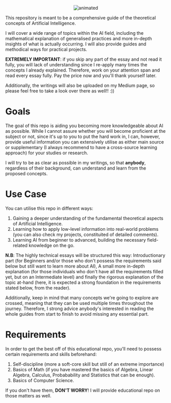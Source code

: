 
<p align="center">
  <img src="https://github.com/dante-tech/AI_Theory/assets/148709693/67b79e3f-4ecd-41c0-b95e-b09105410326" alt="animated" />
</p>

This repository is meant to be a comprehensive guide of the theoretical concepts of Artificial Intelligence.


I will cover a wide range of topics within the AI field, including the mathematical explanation of generalised practices and more in-depth insights of what is actually occurring. I will also provide guides and methodical ways for practical projects.

**EXTREMELY IMPORTANT**: if you skip any part of the essay and not read it fully, you will lack of understanding since I re-apply many times the concepts I already explained. Therefore, work on your attention span and read every essay fully. Pay the price now and you'll thank yourself later.

Additionally, the writings will also be uploaded on my Medium page, so please feel free to take a look over there as well!! :))

# Goals

The goal of this repo is aiding you becoming more knowledgeable about AI as possible. While I cannot assure whether you will become proficient at the subject or not, since it's up to you to put the hard work in, I can, however, provide useful information you can extensively utilise as either main source or supplementary (I always recommend to have a cross-source learning approach) for your studies or research.

I will try to be as clear as possible in my writings, so that **anybody**, regardless of their background, can understand and learn from the proposed concepts. 


# Use Case

You can utilise this repo in different ways: 

1) Gaining a deeper understanding of the fundamental theoretical aspects of Artificial Intelligence.
2) Learning how to apply low-level information into real-world problems (you can also check my projects, constituited of detailed comments).
3) Learning AI from beginner to advanced, building the necessary field-related knowledge on the go.

**N.B**: The highly technical essays will be structured this way: Introductionary part (for Beginners and/or those who don't possess the requirements said below but still want to learn more about AI), A small more in-depth explanation (for those individuals who don't have all the requirements filled yet, but on an Intermediate level) and finally the rigorous explanation of the topic at-hand (here, it is expected a strong foundation in the requirements stated below, from the reader).

Additionally, keep in mind that many concepts we're going to explore are crossed, meaning that they can be used multiple times throughout the journey. Therefore, I strong advice anybody's interested in reading the whole guides from start to finish to avoid missing any essential part.

# Requirements

In order to get the best off of this educational repo, you'll need to possess certain requirements and skills beforehand:

1) Self-discipline (more a soft-core skill but still of an extreme importance)
2) Basics of Math (if you have mastered the basics of Algebra, Linear Algebra, Calculus, Probabability and Statistics that can be enough).
3) Basics of Computer Science.

If you don't have them, **DON'T WORRY**! I will provide educational repo on those matters as well.
